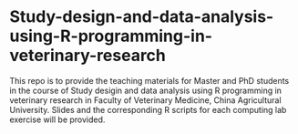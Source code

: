 # Study-design-and-data-analysis-using-R-programming-in-veterinary-research
This repo is to provide the teaching materials for Master and PhD students in the course of Study desigin and data analysis using R programming in veterinary research in Faculty of Veterinary Medicine, China Agricultural University. Slides and the corresponding R scripts for each computing lab exercise will be provided.
